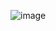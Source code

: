 ![image](https://user-images.githubusercontent.com/39509244/126873611-62fa6678-d277-49b7-aeb8-f20605738935.png)
